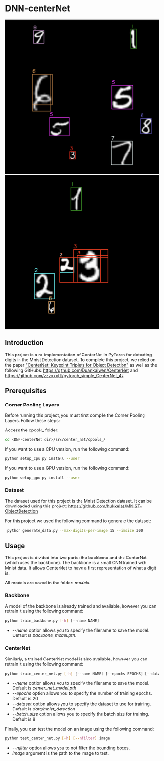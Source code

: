 # DNN-centerNet

![alt text](images/image1.png "Mnist Detection example 1")
![alt text](images/image2.png "Mnist Detection example 2")

## Introduction

This project is a re-implementation of CenterNet in PyTorch for detecting digits in the Mnist Detection dataset. To complete this project, we relied on the paper ["CenterNet: Keypoint Triplets for Object Detection"](https://arxiv.org/pdf/1904.08189.pdf) as well as the following GitHubs: https://github.com/Duankaiwen/CenterNet and https://github.com/zzzxxxttt/pytorch_simple_CenterNet_47.

## Prerequisites

### Corner Pooling Layers

Before running this project, you must first compile the Corner Pooling Layers. Follow these steps:

Access the cpools_ folder: 
```bash
cd <DNN-centerNet dir>/src/center_net/cpools_/
```

If you want to use a CPU version, run the following command: 
```bash
python setup_cpu.py install --user
```

If you want to use a GPU version, run the following command: 
```bash
python setup_gpu.py install --user
```

### Dataset

The dataset used for this project is the Mnist Detection dataset. It can be downloaded using this project: https://github.com/hukkelas/MNIST-ObjectDetection

For this project we used the following command to generate the dataset:
```bash
 python generate_data.py --max-digits-per-image 15 --imsize 300
```

## Usage

This project is divided into two parts: the backbone and the CenterNet (which uses the backbone). The backbone is a small CNN trained with Mnist data. It allows CenterNet to have a first representation of what a digit is.

All models are saved in the folder: *models*.

### Backbone
A model of the backbone is already trained and available, however you can retrain it using the following command:
    
```bash
python train_backbone.py [-h] [--name NAME]
```

- *--name* option allows you to specify the filename to save the model. Default is *backbone_model.pth*.

### CenterNet

Similarly, a trained CenterNet model is also available, however you can retrain it using the following command: 

```bash
python train_center_net.py [-h] [--name NAME] [--epochs EPOCHS] [--dataset DATASET] [--batch_size BATCH_SIZE]
```

- *--name* option allows you to specify the filename to save the model. Default is *center_net_model.pth*
- *--epochs* option allows you to specify the number of training epochs. Default is 20
- *--dataset* option allows you to specify the dataset to use for training. Default is *data/mnist_detection*
- *--batch_size* option allows you to specify the batch size for training. Default is 8


Finally, you can test the model on an image using the following command:

```bash
python test_center_net.py [-h] [--nfilter] image
```

- *--nfilter* option allows you to not filter the bounding boxes.
- *image* argument is the path to the image to test.